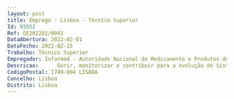 ```yaml
--- 
layout: post
title: Emprego - Lisboa - Técnico Superior
Id: 93552
Ref: OE202202/0041
DataAbertura: 2022-02-01
DataFecho: 2022-02-15
Trabalho: Técnico Superior
Empregador: Infarmed - Autoridade Nacional do Medicamento e Produtos de Saúde, I.P.
Descricao:  	Gerir, monitorizar e contribuir para a evolução do Sistema de Gestão da Qualidade e Gestão do Risco  	Realizar auditorias internas ao Sistemas de Gestão, em particular ao Sistema de Gestão da Qualidade  	Prestar apoio técnico aos gestores da qualidade na criação, consolidação e evolução de processos e documentação do Sistema  	Registar e proceder à análise global periódica dos registos do Sistema de Gestão da Qualidade e Risco. 	Contribuir para a melhoria e evolução do Sistema de gestão, prestando apoio na transformação dos processos  	Assegurar a realização de diagnósticos de satisfação dos clientes internos e externos do Infarmed  	Participar nas atividades inerentes ao planeamento e avaliação de desempenho do Instituto.
CodigoPostal: 1749-004 LISBOA
Concelho: Lisboa
Distrito: Lisboa
--- 
```

